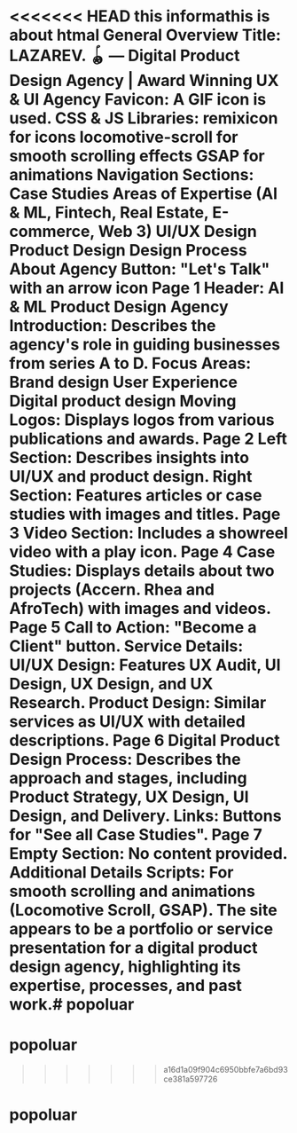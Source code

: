  <<<<<<< HEAD
this informathis is about htmal General Overview
Title: LAZAREV. 🪀 — Digital Product Design Agency | Award Winning UX & UI Agency
Favicon: A GIF icon is used.
CSS & JS Libraries:
remixicon for icons
locomotive-scroll for smooth scrolling effects
GSAP for animations
Navigation
Sections:
Case Studies
Areas of Expertise (AI & ML, Fintech, Real Estate, E-commerce, Web 3)
UI/UX Design
Product Design
Design Process
About Agency
Button: "Let's Talk" with an arrow icon
Page 1
Header: AI & ML Product Design Agency
Introduction: Describes the agency's role in guiding businesses from series A to D.
Focus Areas:
Brand design
User Experience
Digital product design
Moving Logos: Displays logos from various publications and awards.
Page 2
Left Section: Describes insights into UI/UX and product design.
Right Section: Features articles or case studies with images and titles.
Page 3
Video Section: Includes a showreel video with a play icon.
Page 4
Case Studies: Displays details about two projects (Accern. Rhea and AfroTech) with images and videos.
Page 5
Call to Action: "Become a Client" button.
Service Details:
UI/UX Design: Features UX Audit, UI Design, UX Design, and UX Research.
Product Design: Similar services as UI/UX with detailed descriptions.
Page 6
Digital Product Design Process:
Describes the approach and stages, including Product Strategy, UX Design, UI Design, and Delivery.
Links: Buttons for "See all Case Studies".
Page 7
Empty Section: No content provided.
Additional Details
Scripts: For smooth scrolling and animations (Locomotive Scroll, GSAP).
The site appears to be a portfolio or service presentation for a digital product design agency, highlighting its expertise, processes, and past work.# popoluar
=======
 # popoluar
>>>>>>> a16d1a09f904c6950bbfe7a6bd93ce381a597726
 # popoluar

